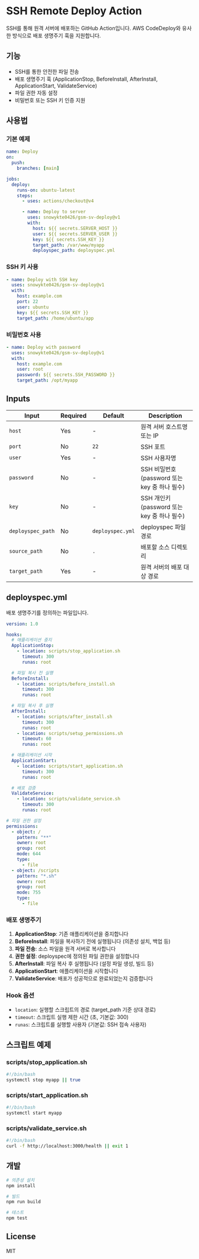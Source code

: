 # SSH Remote Deploy Action

SSH를 통해 원격 서버에 배포하는 GitHub Action입니다. AWS CodeDeploy와 유사한 방식으로 배포 생명주기 훅을 지원합니다.

## 기능

- SSH를 통한 안전한 파일 전송
- 배포 생명주기 훅 (ApplicationStop, BeforeInstall, AfterInstall, ApplicationStart, ValidateService)
- 파일 권한 자동 설정
- 비밀번호 또는 SSH 키 인증 지원

## 사용법

### 기본 예제

```yaml
name: Deploy
on:
  push:
    branches: [main]

jobs:
  deploy:
    runs-on: ubuntu-latest
    steps:
      - uses: actions/checkout@v4

      - name: Deploy to server
        uses: snowykte0426/gsm-sv-deploy@v1
        with:
          host: ${{ secrets.SERVER_HOST }}
          user: ${{ secrets.SERVER_USER }}
          key: ${{ secrets.SSH_KEY }}
          target_path: /var/www/myapp
          deployspec_path: deployspec.yml
```

### SSH 키 사용

```yaml
- name: Deploy with SSH key
  uses: snowykte0426/gsm-sv-deploy@v1
  with:
    host: example.com
    port: 22
    user: ubuntu
    key: ${{ secrets.SSH_KEY }}
    target_path: /home/ubuntu/app
```

### 비밀번호 사용

```yaml
- name: Deploy with password
  uses: snowykte0426/gsm-sv-deploy@v1
  with:
    host: example.com
    user: root
    password: ${{ secrets.SSH_PASSWORD }}
    target_path: /opt/myapp
```

## Inputs

| Input | Required | Default | Description |
|-------|----------|---------|-------------|
| `host` | Yes | - | 원격 서버 호스트명 또는 IP |
| `port` | No | `22` | SSH 포트 |
| `user` | Yes | - | SSH 사용자명 |
| `password` | No | - | SSH 비밀번호 (password 또는 key 중 하나 필수) |
| `key` | No | - | SSH 개인키 (password 또는 key 중 하나 필수) |
| `deployspec_path` | No | `deployspec.yml` | deployspec 파일 경로 |
| `source_path` | No | `.` | 배포할 소스 디렉토리 |
| `target_path` | Yes | - | 원격 서버의 배포 대상 경로 |

## deployspec.yml

배포 생명주기를 정의하는 파일입니다.

```yaml
version: 1.0

hooks:
  # 애플리케이션 중지
  ApplicationStop:
    - location: scripts/stop_application.sh
      timeout: 300
      runas: root

  # 파일 복사 전 실행
  BeforeInstall:
    - location: scripts/before_install.sh
      timeout: 300
      runas: root

  # 파일 복사 후 실행
  AfterInstall:
    - location: scripts/after_install.sh
      timeout: 300
      runas: root
    - location: scripts/setup_permissions.sh
      timeout: 60
      runas: root

  # 애플리케이션 시작
  ApplicationStart:
    - location: scripts/start_application.sh
      timeout: 300
      runas: root

  # 배포 검증
  ValidateService:
    - location: scripts/validate_service.sh
      timeout: 300
      runas: root

# 파일 권한 설정
permissions:
  - object: /
    pattern: "**"
    owner: root
    group: root
    mode: 644
    type:
      - file
  - object: /scripts
    pattern: "*.sh"
    owner: root
    group: root
    mode: 755
    type:
      - file
```

### 배포 생명주기

1. **ApplicationStop**: 기존 애플리케이션을 중지합니다
2. **BeforeInstall**: 파일을 복사하기 전에 실행됩니다 (의존성 설치, 백업 등)
3. **파일 전송**: 소스 파일을 원격 서버로 복사합니다
4. **권한 설정**: deployspec에 정의된 파일 권한을 설정합니다
5. **AfterInstall**: 파일 복사 후 실행됩니다 (설정 파일 생성, 빌드 등)
6. **ApplicationStart**: 애플리케이션을 시작합니다
7. **ValidateService**: 배포가 성공적으로 완료되었는지 검증합니다

### Hook 옵션

- `location`: 실행할 스크립트의 경로 (target_path 기준 상대 경로)
- `timeout`: 스크립트 실행 제한 시간 (초, 기본값: 300)
- `runas`: 스크립트를 실행할 사용자 (기본값: SSH 접속 사용자)

## 스크립트 예제

### scripts/stop_application.sh
```bash
#!/bin/bash
systemctl stop myapp || true
```

### scripts/start_application.sh
```bash
#!/bin/bash
systemctl start myapp
```

### scripts/validate_service.sh
```bash
#!/bin/bash
curl -f http://localhost:3000/health || exit 1
```

## 개발

```bash
# 의존성 설치
npm install

# 빌드
npm run build

# 테스트
npm test
```

## License

MIT